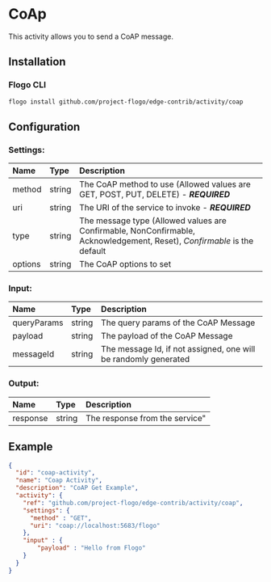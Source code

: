 # CoAp
This activity allows you to send a CoAP message.

## Installation

### Flogo CLI
```bash
flogo install github.com/project-flogo/edge-contrib/activity/coap
```

## Configuration

### Settings:
| Name    | Type   | Description
| :---    | :---   | :---
| method  | string | The CoAP method to use (Allowed values are GET, POST, PUT, DELETE)  - ***REQUIRED***   
| uri     | string | The URI of the service to invoke - ***REQUIRED***
| type    | string | The message type (Allowed values are Confirmable, NonConfirmable, Acknowledgement, Reset),  *Confirmable* is the default 
| options | string | The CoAP options to set     

### Input: 

| Name       | Type   | Description
| :---       | :---   | :---
| queryParams| string | The query params of the CoAP Message    
| payload    | string | The payload of the CoAP Message   
| messageId  | string | The message Id, if not assigned, one will be randomly generated
 

### Output:

| Name       | Type   | Description
| :---       | :---   | :---
| response   | string | The response from the service"

## Example

```json
{
  "id": "coap-activity",
  "name": "Coap Activity",
  "description": "CoAP Get Example",
  "activity": {
    "ref": "github.com/project-flogo/edge-contrib/activity/coap",
    "settings": {
      "method" : "GET",
      "uri": "coap://localhost:5683/flogo"
    },
    "input" : {
        "payload" : "Hello from Flogo"
    }
  }
}
```